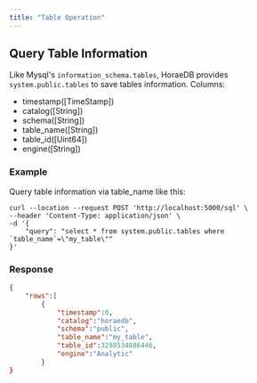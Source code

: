 ```yaml
---
title: "Table Operation"
---
```


## Query Table Information

Like Mysql's `information_schema.tables`, HoraeDB provides `system.public.tables` to save tables information.
Columns:

- timestamp([TimeStamp])
- catalog([String])
- schema([String])
- table_name([String])
- table_id([Uint64])
- engine([String])

### Example

Query table information via table_name like this:

```shell
curl --location --request POST 'http://localhost:5000/sql' \
--header 'Content-Type: application/json' \
-d '{
    "query": "select * from system.public.tables where `table_name`=\"my_table\""
}'
```

### Response

```json
{
    "rows":[
        {
            "timestamp":0,
            "catalog":"horaedb",
            "schema":"public",
            "table_name":"my_table",
            "table_id":3298534886446,
            "engine":"Analytic"
        }
}
```
